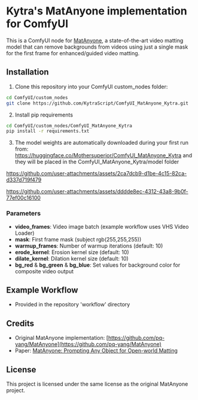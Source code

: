 # Kytra's MatAnyone implementation for ComfyUI

This is a ComfyUI node for [MatAnyone](https://github.com/pq-yang/MatAnyone), a state-of-the-art video matting model that can remove backgrounds from videos using just a single mask for the first frame for enhanced/guided video matting. 

## Installation

1. Clone this repository into your ComfyUI custom_nodes folder:
```bash
cd ComfyUI/custom_nodes
git clone https://github.com/KytraScript/ComfyUI_MatAnyone_Kytra.git
```

2. Install pip requirements
```bash
cd ComfyUI/custom_nodes/ComfyUI_MatAnyone_Kytra
pip install -r requirements.txt
```

3. The model weights are automatically downloaded during your first run from:
https://huggingface.co/Mothersuperior/ComfyUI_MatAnyone_Kytra and they will 
be placed in the ComfyUI_MatAnyone_Kytra/model folder

https://github.com/user-attachments/assets/2ca7dcb9-d1be-4c15-82ca-d337d719f479

https://github.com/user-attachments/assets/dddde8ec-4312-43a8-9b0f-77ef00c16100

### Parameters

- **video_frames**: Video image batch (example workflow uses VHS Video Loader)
- **mask**: First frame mask (subject rgb(255,255,255))
- **warmup_frames**: Number of warmup iterations (default: 10)
- **erode_kernel**: Erosion kernel size (default: 10)
- **dilate_kernel**: Dilation kernel size (default: 10)
- **bg_red** & **bg_green** & **bg_blue**: Set values for background color for composite video output

## Example Workflow

- Provided in the repository 'workflow' directory

## Credits

- Original MatAnyone implementation: [https://github.com/pq-yang/MatAnyone](https://github.com/pq-yang/MatAnyone)
- Paper: [MatAnyone: Prompting Any Object for Open-world Matting](https://arxiv.org/abs/2401.05228)

## License

This project is licensed under the same license as the original MatAnyone project. 
